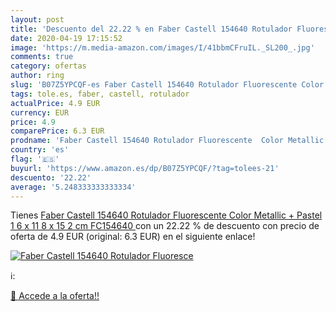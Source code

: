 ```yaml
---
layout: post
title: 'Descuento del 22.22 % en Faber Castell 154640 Rotulador Fluoresce'
date: 2020-04-19 17:15:52
image: 'https://m.media-amazon.com/images/I/41bbmCFruIL._SL200_.jpg'
comments: true
category: ofertas
author: ring
slug: 'B07Z5YPCQF-es Faber Castell 154640 Rotulador Fluorescente Color Metallic...'
tags: tole.es, faber, castell, rotulador
actualPrice: 4.9 EUR
currency: EUR
price: 4.9
comparePrice: 6.3 EUR
prodname: 'Faber Castell 154640 Rotulador Fluorescente  Color Metallic + Pastel  1 6 x 11 8 x 15 2 cm  FC154640 '
country: 'es'
flag: '🇪🇸'
buyurl: 'https://www.amazon.es/dp/B07Z5YPCQF/?tag=tolees-21'
descuento: '22.22'
average: '5.248333333333334'
---
```


Tienes [Faber Castell 154640 Rotulador Fluorescente  Color Metallic + Pastel  1 6 x 11 8 x 15 2 cm  FC154640 ](https://www.amazon.es/dp/B07Z5YPCQF/?tag=tolees-21) con un 22.22 % de descuento con precio de oferta de 4.9 EUR (original: 6.3 EUR) en el siguiente enlace!

[![Faber Castell 154640 Rotulador Fluoresce](https://m.media-amazon.com/images/I/41bbmCFruIL._SL200_.jpg)](https://www.amazon.es/dp/B07Z5YPCQF/?tag=tolees-21)

ℹ️:


[🛒 Accede a la oferta!!](https://www.amazon.es/dp/B07Z5YPCQF/?tag=tolees-21)
